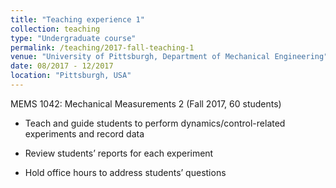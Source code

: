 ```yaml
---
title: "Teaching experience 1"
collection: teaching
type: "Undergraduate course"
permalink: /teaching/2017-fall-teaching-1
venue: "University of Pittsburgh, Department of Mechanical Engineering"
date: 08/2017 - 12/2017
location: "Pittsburgh, USA"
---
```


MEMS 1042: Mechanical Measurements 2 (Fall 2017, 60 students)

- Teach and guide students to perform dynamics/control-related experiments and record data 

- Review students’ reports for each experiment

- Hold office hours to address students’ questions
